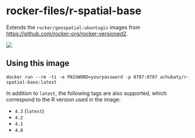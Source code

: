 # rocker-files/r-spatial-base

Extends the `rocker/geospatial:ubuntugis` images from <https://github.com/rocker-org/rocker-versioned2>.

[![](https://images.microbadger.com/badges/image/achubaty/r-spatial-base.svg)](https://microbadger.com/images/achubaty/r-spatial-base)

## Using this image

```
docker run --rm -ti -e PASSWORD=yourpassword -p 8787:8787 achubaty/r-spatial-base:latest
```

In addition to `latest`, the following tags are also supported, which correspond to the R version used in the image:

- `4.3` (`latest`)
- `4.2`
- `4.1`
- `4.0`

